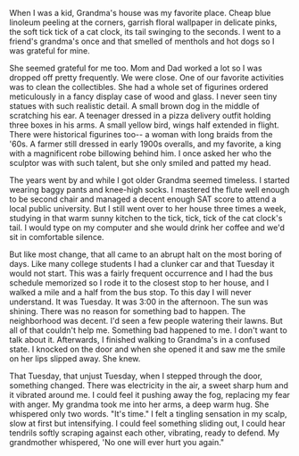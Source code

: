 When I was a kid, Grandma's house was my favorite place. Cheap blue linoleum peeling at the corners, garrish floral wallpaper in delicate pinks, the soft tick tick of a cat clock, its tail swinging to the seconds. I went to a friend's grandma's once and that smelled of menthols and hot dogs so I was grateful for mine.

She seemed grateful for me too. Mom and Dad worked a lot so I was dropped off pretty frequently. We were close. One of our favorite activities was to clean the collectibles. She had a whole set of figurines ordered meticulously in a fancy display case of wood and glass. I never seen tiny statues with such realistic detail. A small brown dog in the middle of scratching his ear. A teenager dressed in a pizza delivery outfit holding three boxes in his arms. A small yellow bird, wings half extended in flight. There were historical figurines too-- a woman with long braids from the '60s. A farmer still dressed in early 1900s overalls, and my favorite, a king with a magnificent robe billowing behind him. I once asked her who the sculptor was with such talent, but she only smiled and patted my head. 

The years went by and while I got older Grandma seemed timeless. I started wearing baggy pants and knee-high socks. I mastered the flute well enough to be second chair and managed a decent enough SAT score to attend a local public university. But I still went over to her house three times a week, studying in that warm sunny kitchen to the tick, tick, tick of the cat clock's tail. I would type on my computer and she would drink her coffee and we'd sit in comfortable silence.

But like most change, that all came to an abrupt halt on the most boring of days. Like many college students I had a clunker car and that Tuesday it would not start. This was a fairly frequent occurrence and I had the bus schedule memorized so I rode it to the closest stop to her house, and I walked a mile and a half from the bus stop. To this day I will never understand. It was Tuesday. It was 3:00 in the afternoon. The sun was shining. There was no reason for something bad to happen. The neighborhood was decent. I'd seen a few people watering their lawns. But all of that couldn't help me. Something bad happened to me. I don't want to talk about it. Afterwards, I finished walking to Grandma's in a confused state. I knocked on the door and when she opened it and saw me the smile on her lips slipped away. She knew.

That Tuesday, that unjust Tuesday, when I stepped through the door, something changed. There was electricity in the air, a sweet sharp hum and it vibrated around me. I could feel it pushing away the fog, replacing my fear with anger. My grandma took me into her arms, a deep warm hug. She whispered only two words. "It's time." I felt a tingling sensation in my scalp, slow at first but intensifying. I could feel something sliding out, I could hear tendrils softly scraping against each other, vibrating, ready to defend. My grandmother whispered, 'No one will ever hurt you again."